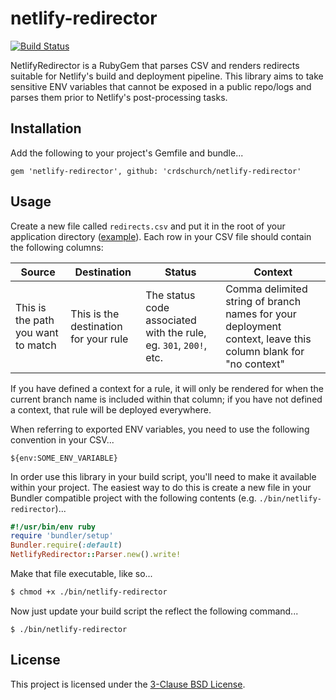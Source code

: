 # netlify-redirector

[![Build Status](https://travis-ci.org/crdschurch/netlify-redirector.svg?branch=master)](https://travis-ci.org/crdschurch/netlify-redirector)

NetlifyRedirector is a RubyGem that parses CSV and renders redirects suitable for Netlify's build and deployment pipeline. This library aims to take sensitive ENV variables that cannot be exposed in a public repo/logs and parses them prior to Netlify's post-processing tasks.

## Installation

Add the following to your project's Gemfile and bundle...

```
gem 'netlify-redirector', github: 'crdschurch/netlify-redirector'
```

## Usage

Create a new file called `redirects.csv` and put it in the root of your application directory ([example](https://github.com/crdschurch/netlify-redirector/blob/master/redirects.csv)). Each row in your CSV file should contain the following columns:

| Source | Destination | Status | Context |
| --- | --- | --- | --- |
| This is the path you want to match | This is the destination for your rule | The status code associated with the rule, eg. `301`, `200!`, etc. | Comma delimited string of branch names for your deployment context, leave this column blank for "no context" |

If you have defined a context for a rule, it will only be rendered for when the current branch name is included within that column; if you have not defined a context, that rule will be deployed everywhere.

When referring to exported ENV variables, you need to use the following convention in your CSV...

```
${env:SOME_ENV_VARIABLE}
```

In order use this library in your build script, you'll need to make it available within your project. The easiest way to do this is create a new file in your Bundler compatible project with the following contents (e.g. `./bin/netlify-redirector`)...

```ruby
#!/usr/bin/env ruby
require 'bundler/setup'
Bundler.require(:default)
NetlifyRedirector::Parser.new().write!
```

Make that file executable, like so...

```bash
$ chmod +x ./bin/netlify-redirector
```

Now just update your build script the reflect the following command...

```
$ ./bin/netlify-redirector
```

## License

This project is licensed under the [3-Clause BSD License](https://opensource.org/licenses/BSD-3-Clause).
